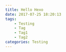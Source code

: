 ```yaml
---
title: Hello Hexo
date: 2017-07-25 18:20:13
tags:
    - Testing
    - Tag
    - Tag1
    - Tag2
categories: Testing
---
```

